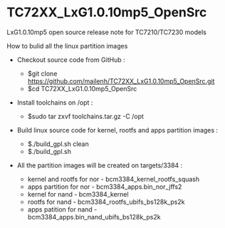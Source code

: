 # TC72XX_LxG1.0.10mp5_OpenSrc
LxG1.0.10mp5 open source release note for TC7210/TC7230 models

How to bulid all the linux partition images

* Checkout source code from GitHub :
	* $git clone https://github.com/mailenh/TC72XX_LxG1.0.10mp5_OpenSrc.git
	* $cd TC72XX_LxG1.0.10mp5_OpenSrc

* Install toolchains on /opt :
	* $sudo tar zxvf toolchains.tar.gz -C /opt

* Build linux source code for kernel, rootfs and apps partition images :
	* $./build_gpl.sh clean
	* $./build_gpl.sh
	
* All the partition images will be created on targets/3384 :
	* kernel and rootfs for nor - bcm3384_kernel_rootfs_squash
	* apps partition for nor    - bcm3384_apps.bin_nor_jffs2
	* kernel for nand           - bcm3384_kernel
	* rootfs for nand           - bcm3384_rootfs_ubifs_bs128k_ps2k
	* apps patition for nand    - bcm3384_apps.bin_nand_ubifs_bs128k_ps2k
